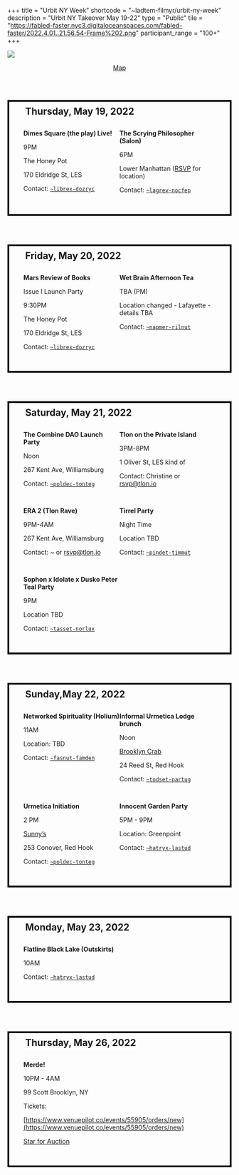 +++
title = "Urbit NY Week"
shortcode = "~ladtem-filmyr/urbit-ny-week"
description = "Urbit NY Takeover May 19-22"
type = "Public"
tile = "https://fabled-faster.nyc3.digitaloceanspaces.com/fabled-faster/2022.4.01..21.56.54-Frame%202.png"
participant_range = "100+"
+++

![](https://media.urbit.org/site/group/urbit-ny-week.png)

<p style="text-align: center;">
<a href="https://www.google.com/maps/d/edit?mid=1eOCaJApIPrEqmgD9s51MVXVnlps1LaIR&usp=sharing">Map</a>
</p>

<div class="box">

## Thursday, May 19, 2022

<div class="entry">

**Dimes Square (the play) Live!**

9PM

The Honey Pot

170 Eldridge St, LES

Contact: [`~librex-dozryc`](https://urbit.org/ids/~librex-dozryc)

</div>

<div class="entry">

**The Scrying Philosopher (Salon)**

6PM

Lower Manhattan ([RSVP](https://docs.google.com/forms/d/e/1FAIpQLSeY84O65omPNvc1ccfXEjBP4m7cTI_9EkB_sS_sYxH-bFLRUw/viewform?fbzx=-1938038749753340576) for location)

Contact: [`~lagrev-nocfep`](https://urbit.org/ids/~lagrev-nocfep)

</div>

</div>

<div class="box">

## **Friday, May 20, 2022**

<div class="entry">

**Mars Review of Books**

Issue I Launch Party

9:30PM

The Honey Pot

170 Eldridge St, LES

Contact: [`~librex-dozryc`](https://urbit.org/ids/~librex-dozryc)

</div>

<div class="entry">

**Wet Brain Afternoon Tea**

TBA (PM)

Location changed - Lafayette - details TBA

Contact: [`~napmer-rilnut`](https://urbit.org/ids/~napmer-rilnut)

</div>

</div>

<div class="box">

## Saturday, May 21, 2022

<div class="entry">

**The Combine DAO Launch Party**

Noon

267 Kent Ave, Williamsburg

Contact: [`~poldec-tonteg`](https://urbit.org/ids/~poldec-tonteg)

</div>

<div class="entry">

**Tlon on the Private Island**

3PM-8PM

1 Oliver St, LES kind of

Contact: Christine or [rsvp@tlon.io](mailto:rsvp@tlon.io)

</div>

<div class="entry">

**ERA 2 (Tlon Rave)**

9PM-4AM

267 Kent Ave, Williamsburg

Contact: ~ or rsvp@tlon.io

</div>

<div class="entry">

**Tirrel Party**

Night Time

Location TBD

Contact: [`~pindet-timmut`](https://urbit.org/ids/~pindet-timmut)

</div>

<div class="entry">

**Sophon x Idolate x Dusko Peter Teal Party**

9PM

Location TBD

Contact: [`~tasset-norlux`](https://urbit.org/ids/~tasset-norlux)

</div>
</div>

<div class="box">

## Sunday,May 22, 2022

<div class="entry">

**Networked Spirituality (Holium)**

11AM

Location: TBD

Contact: [`~fasnut-famden`](https://urbit.org/ids/~fasnut-famden)

</div>

<div class="entry">

**Informal Urmetica Lodge brunch**

Noon

[Brooklyn Crab](https://www.brooklyncrab.com/)

24 Reed St, Red Hook

Contact: [`~todset-partug`](https://urbit.org/ids/~todset-partug)

</div>

<div class="entry">

**Urmetica Initiation**

2 PM

[Sunny’s](https://www.sunnysredhook.com/)

253 Conover, Red Hook

Contact: [`~poldec-tonteg`](https://urbit.org/ids/~poldec-tonteg)

</div>

<div class="entry">

**Innocent Garden Party**

5PM - 9PM

Location: Greenpoint

Contact: [`~hatryx-lastud`](https://urbit.org/ids/~hatryx-lastud)

</div>
</div>

<div class="box">

## Monday, May 23, 2022

<div class="entry">

**Flatline Black Lake (Outskirts)**

10AM

Contact: [`~hatryx-lastud`](https://urbit.org/ids/~hatryx-lastud)

</div>

</div>

<div class="box">

## Thursday, May 26, 2022

<div class="entry">

**Merde!**

10PM - 4AM

99 Scott Brooklyn, NY

Tickets:

[https://www.venuepilot.co/events/55905/orders/new](https://www.venuepilot.co/events/55905/orders/new)

[Star for Auction](https://event.auctria.com/b9db22be-4245-42dc-8032-02275a0fea19/a780d600ec2e11e9ae081db830846aa5?2bd25550ec3411e98fdeb3a273cf08d8%2FcurrentPage=2&2bd25550ec3411e98fdeb3a273cf08d8%2FselectedItem=ed2b191c-ad38-4fc6-9cb5-eda5c87ffee5)

</div>
</div>

<style>
.box {
    position: relative;
    padding: 2rem;
    margin-top: 4rem !important;
    display: flex;
    flex-wrap: wrap;
    justify-content: space-between;
    border: 4px solid black;
}
.entry {
    flex-basis: 50%;
    margin-top: 1rem;
}
h2 {
    position: absolute;
    top: -1.5rem;
    background: white;
    padding: 0.25rem;
}
</style>
